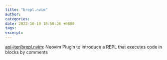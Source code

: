 ```yaml
---
title: "brepl.nvim"
author: 
categories: 
date: 2022-10-10 18:50:26 +0800
tags: 
excerpt: 
---
```




[aoi-iter/brepl.nvim](https://github.com/aoi-iter/brepl.nvim): Neovim Plugin to introduce a REPL that executes code in blocks by comments
















